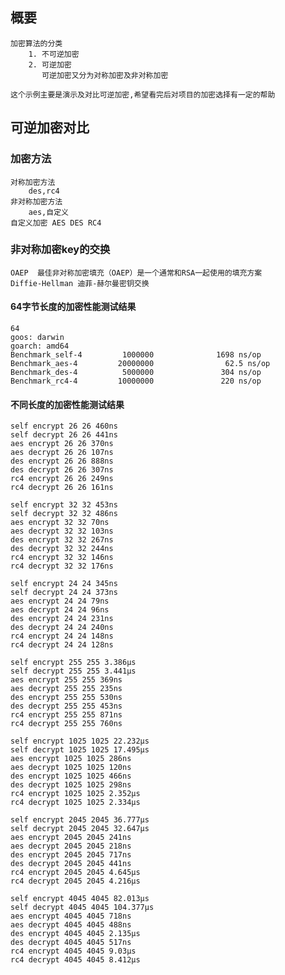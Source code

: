 ## 概要
    加密算法的分类 
        1. 不可逆加密
        2. 可逆加密
		   可逆加密又分为对称加密及非对称加密

    这个示例主要是演示及对比可逆加密,希望看完后对项目的加密选择有一定的帮助
	
## 可逆加密对比
### 加密方法
    对称加密方法
	    des,rc4
	非对称加密方法
	    aes,自定义
	自定义加密 AES DES RC4

### 非对称加密key的交换
	OAEP  最佳非对称加密填充（OAEP）是一个通常和RSA一起使用的填充方案	
	Diffie-Hellman 迪菲-赫尔曼密钥交换

#### 64字节长度的加密性能测试结果

```
64
goos: darwin
goarch: amd64
Benchmark_self-4         1000000              1698 ns/op
Benchmark_aes-4         20000000                62.5 ns/op
Benchmark_des-4          5000000               304 ns/op
Benchmark_rc4-4         10000000               220 ns/op
```

#### 不同长度的加密性能测试结果

```
self encrypt 26 26 460ns
self decrypt 26 26 441ns
aes encrypt 26 26 370ns
aes decrypt 26 26 107ns
des encrypt 26 26 888ns
des decrypt 26 26 307ns
rc4 encrypt 26 26 249ns
rc4 decrypt 26 26 161ns

self encrypt 32 32 453ns
self decrypt 32 32 486ns
aes encrypt 32 32 70ns
aes decrypt 32 32 103ns
des encrypt 32 32 267ns
des decrypt 32 32 244ns
rc4 encrypt 32 32 146ns
rc4 decrypt 32 32 176ns

self encrypt 24 24 345ns
self decrypt 24 24 373ns
aes encrypt 24 24 79ns
aes decrypt 24 24 96ns
des encrypt 24 24 231ns
des decrypt 24 24 240ns
rc4 encrypt 24 24 148ns
rc4 decrypt 24 24 128ns

self encrypt 255 255 3.386µs
self decrypt 255 255 3.441µs
aes encrypt 255 255 369ns
aes decrypt 255 255 235ns
des encrypt 255 255 530ns
des decrypt 255 255 453ns
rc4 encrypt 255 255 871ns
rc4 decrypt 255 255 760ns

self encrypt 1025 1025 22.232µs
self decrypt 1025 1025 17.495µs
aes encrypt 1025 1025 286ns
aes decrypt 1025 1025 120ns
des encrypt 1025 1025 466ns
des decrypt 1025 1025 298ns
rc4 encrypt 1025 1025 2.352µs
rc4 decrypt 1025 1025 2.334µs

self encrypt 2045 2045 36.777µs
self decrypt 2045 2045 32.647µs
aes encrypt 2045 2045 241ns
aes decrypt 2045 2045 218ns
des encrypt 2045 2045 717ns
des decrypt 2045 2045 441ns
rc4 encrypt 2045 2045 4.645µs
rc4 decrypt 2045 2045 4.216µs

self encrypt 4045 4045 82.013µs
self decrypt 4045 4045 104.377µs
aes encrypt 4045 4045 718ns
aes decrypt 4045 4045 488ns
des encrypt 4045 4045 2.135µs
des decrypt 4045 4045 517ns
rc4 encrypt 4045 4045 9.03µs
rc4 decrypt 4045 4045 8.412µs
```
